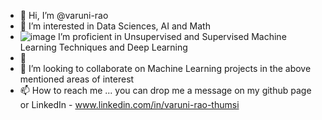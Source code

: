 - 👋 Hi, I’m @varuni-rao
- 👀 I’m interested in Data Sciences, AI and Math
- ![image](https://github.com/user-attachments/assets/4d8d95b5-8eb3-48f8-a032-da410a1a0733) I’m proficient in Unsupervised and Supervised Machine Learning Techniques and Deep Learning
- 🌱
- 💞️ I’m looking to collaborate on Machine Learning projects in the above mentioned areas of interest
- 📫 How to reach me ... you can drop me a message on my github page or LinkedIn - www.linkedin.com/in/varuni-rao-thumsi

<!---
varuni-rao/varuni-rao is a ✨ special ✨ repository because its `README.md` (this file) appears on your GitHub profile.
You can click the Preview link to take a look at your changes.
--->
